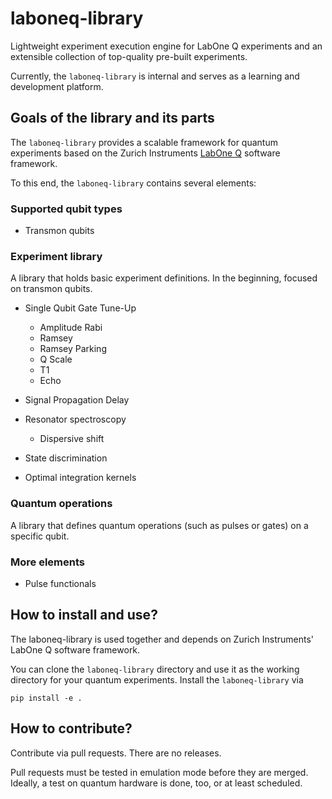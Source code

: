 # laboneq-library
Lightweight experiment execution engine for LabOne Q experiments and an extensible collection of top-quality pre-built experiments.

Currently, the `laboneq-library` is internal and serves as a learning and development platform.

## Goals of the library and its parts
The `laboneq-library` provides a scalable framework for quantum experiments based on the Zurich Instruments [LabOne Q](https://github.com/zhinst/laboneq) software framework.

To this end, the `laboneq-library` contains several elements:

### Supported qubit types

- Transmon qubits

### Experiment library
A library that holds basic experiment definitions. In the beginning, focused on transmon qubits.

- Single Qubit Gate Tune-Up

    - Amplitude Rabi
    - Ramsey
    - Ramsey Parking
    - Q Scale
    - T1
    - Echo

- Signal Propagation Delay
- Resonator spectroscopy

    - Dispersive shift

- State discrimination
- Optimal integration kernels


### Quantum operations
A library that defines quantum operations (such as pulses or gates) on a specific qubit.

### More elements
- Pulse functionals

## How to install and use?

The laboneq-library is used together and depends on Zurich Instruments' LabOne Q software framework.

You can clone the `laboneq-library` directory and use it as the working directory for your quantum experiments. Install the `laboneq-library` via

```
pip install -e .
```

## How to contribute?
Contribute via pull requests. There are no releases.

Pull requests must be tested in emulation mode before they are merged. Ideally, a test on quantum hardware is done, too, or at least scheduled.
